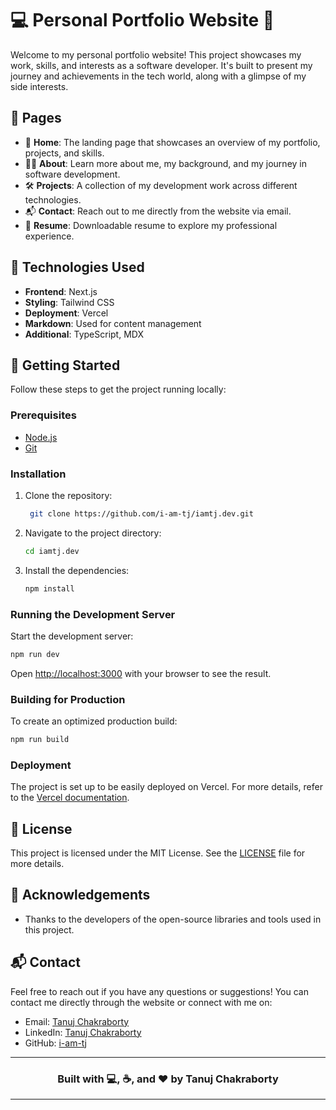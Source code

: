 # 💻 Personal Portfolio Website 🚀

Welcome to my personal portfolio website! This project showcases my work, skills, and interests as a software developer. It's built to present my journey and achievements in the tech world, along with a glimpse of my side interests.

## 🌟 Pages

- 🏡 **Home**: The landing page that showcases an overview of my portfolio, projects, and skills.
- 👨‍🔧 **About**: Learn more about me, my background, and my journey in software development.
- 🛠️ **Projects**: A collection of my development work across different technologies.
- 📬 **Contact**: Reach out to me directly from the website via email.
- 📁 **Resume**: Downloadable resume to explore my professional experience.

## 🔧 Technologies Used

- **Frontend**: Next.js
- **Styling**: Tailwind CSS
- **Deployment**: Vercel
- **Markdown**: Used for content management
- **Additional**: TypeScript, MDX

## 🚀 Getting Started

Follow these steps to get the project running locally:

### Prerequisites

- [Node.js](https://nodejs.org/)
- [Git](https://git-scm.com/)

### Installation

1. Clone the repository:

   ```bash
    git clone https://github.com/i-am-tj/iamtj.dev.git
   ```

2. Navigate to the project directory:

   ```bash
   cd iamtj.dev
   ```

3. Install the dependencies:
   ```bash
   npm install
   ```

### Running the Development Server

Start the development server:

```bash
npm run dev
```

Open [http://localhost:3000](http://localhost:3000) with your browser to see the result.

### Building for Production

To create an optimized production build:

```bash
npm run build
```

### Deployment

The project is set up to be easily deployed on Vercel. For more details, refer to the [Vercel documentation](https://vercel.com/docs).

## 📄 License

This project is licensed under the MIT License. See the [LICENSE](./LICENSE) file for more details.

## 🙏 Acknowledgements

- Thanks to the developers of the open-source libraries and tools used in this project.

## 📬 Contact

Feel free to reach out if you have any questions or suggestions! You can contact me directly through the website or connect with me on:

- Email: [Tanuj Chakraborty](mailto:connect.with.iamtj@gmail.com)
- LinkedIn: [Tanuj Chakraborty](https://www.linkedin.com/in/i-am-tj/)
- GitHub: [i-am-tj](https://github.com/i-am-tj/)

---

<div align="center">

### Built with 💻, ☕, and ❤️ by **Tanuj Chakraborty**

</div>

---
